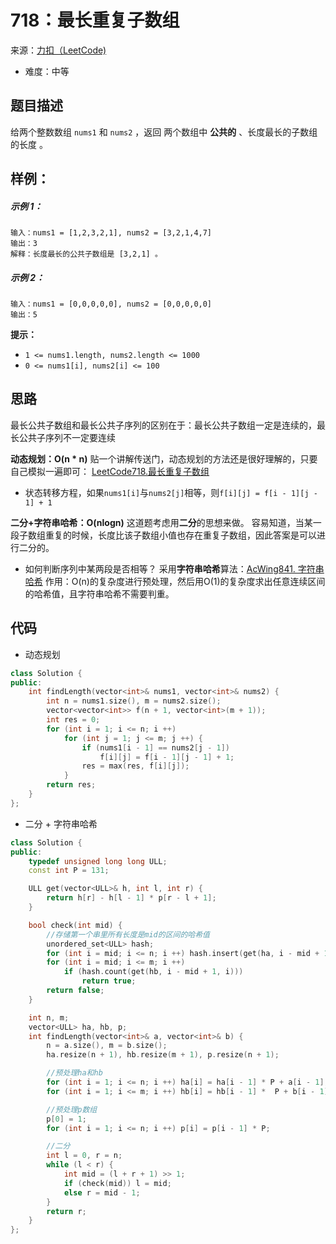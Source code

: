 # 718：最长重复子数组
来源：[力扣（LeetCode)](https://leetcode.cn/problems/maximum-length-of-repeated-subarray/)

* 难度：中等

## 题目描述
给两个整数数组 `nums1` 和 `nums2` ，返回 两个数组中 **公共的** 、长度最长的子数组的长度 。
## 样例：
##### 示例 1：
```
输入：nums1 = [1,2,3,2,1], nums2 = [3,2,1,4,7]
输出：3
解释：长度最长的公共子数组是 [3,2,1] 。
```
##### 示例 2：
```
输入：nums1 = [0,0,0,0,0], nums2 = [0,0,0,0,0]
输出：5
```
**提示：**
* `1 <= nums1.length, nums2.length <= 1000`
* `0 <= nums1[i], nums2[i] <= 100`

## 思路
最长公共子数组和最长公共子序列的区别在于：最长公共子数组一定是连续的，最长公共子序列不一定要连续

**动态规划：O(n * n)**
贴一个讲解传送门，动态规划的方法还是很好理解的，只要自己模拟一遍即可：
[LeetCode718.最长重复子数组](https://www.bilibili.com/video/BV1eC4y187NR?spm_id_from=333.337.search-card.all.click)
* 状态转移方程，如果`nums1[i]`与`nums2[j]`相等，则`f[i][j] = f[i - 1][j - 1] + 1`

**二分+字符串哈希：O(nlogn)**
这道题考虑用**二分**的思想来做。
容易知道，当某一段子数组重复的时候，长度比该子数组小值也存在重复子数组，因此答案是可以进行二分的。
* 如何判断序列中某两段是否相等？
采用**字符串哈希**算法：[AcWing841. 字符串哈希](https://www.acwing.com/problem/content/843/)
作用：O(n)的复杂度进行预处理，然后用O(1)的复杂度求出任意连续区间的哈希值，且字符串哈希不需要判重。

## 代码
* 动态规划
```c++
class Solution {
public:
    int findLength(vector<int>& nums1, vector<int>& nums2) {
        int n = nums1.size(), m = nums2.size();
        vector<vector<int>> f(n + 1, vector<int>(m + 1));
        int res = 0;
        for (int i = 1; i <= n; i ++)
            for (int j = 1; j <= m; j ++) {
                if (nums1[i - 1] == nums2[j - 1])
                    f[i][j] = f[i - 1][j - 1] + 1;
                res = max(res, f[i][j]);
            }
        return res;
    }
};
```
* 二分 + 字符串哈希
```c++
class Solution {
public:
    typedef unsigned long long ULL;
    const int P = 131;

    ULL get(vector<ULL>& h, int l, int r) {
        return h[r] - h[l - 1] * p[r - l + 1];
    }

    bool check(int mid) {
        //存储第一个串里所有长度是mid的区间的哈希值
        unordered_set<ULL> hash;
        for (int i = mid; i <= n; i ++) hash.insert(get(ha, i - mid + 1, i));
        for (int i = mid; i <= m; i ++)
            if (hash.count(get(hb, i - mid + 1, i)))
                return true;
        return false;
    }

    int n, m;
    vector<ULL> ha, hb, p;
    int findLength(vector<int>& a, vector<int>& b) {
        n = a.size(), m = b.size();
        ha.resize(n + 1), hb.resize(m + 1), p.resize(n + 1);

        //预处理ha和hb
        for (int i = 1; i <= n; i ++) ha[i] = ha[i - 1] * P + a[i - 1];
        for (int i = 1; i <= m; i ++) hb[i] = hb[i - 1] *  P + b[i - 1];

        //预处理p数组
        p[0] = 1;
        for (int i = 1; i <= n; i ++) p[i] = p[i - 1] * P;

        //二分
        int l = 0, r = n;
        while (l < r) {
            int mid = (l + r + 1) >> 1;
            if (check(mid)) l = mid;
            else r = mid - 1;
        }
        return r;
    }
};
```